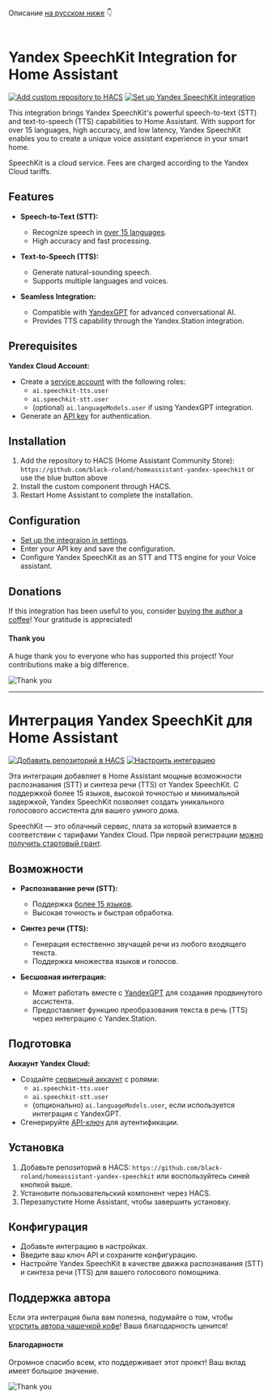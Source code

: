 Описание [на русском ниже](#интеграция-yandex-speechkit-для-home-assistant) 👇
<br>
<br>

# Yandex SpeechKit Integration for Home Assistant

[![Add custom repository to HACS](https://my.home-assistant.io/badges/hacs_repository.svg)](https://my.home-assistant.io/redirect/hacs_repository/?owner=black-roland&repository=homeassistant-yandex-speechkit&category=integration) [![Set up Yandex SpeechKit integration](https://my.home-assistant.io/badges/config_flow_start.svg)](https://my.home-assistant.io/redirect/config_flow_start/?domain=yandex_speechkit)

This integration brings Yandex SpeechKit's powerful speech-to-text (STT) and text-to-speech (TTS) capabilities to Home Assistant. With support for over 15 languages, high accuracy, and low latency, Yandex SpeechKit enables you to create a unique voice assistant experience in your smart home.

SpeechKit is a cloud service. Fees are charged according to the Yandex Cloud tariffs.

## Features

- **Speech-to-Text (STT):**
  - Recognize speech in [over 15 languages](https://yandex.cloud/en-ru/docs/speechkit/stt/models).
  - High accuracy and fast processing.

- **Text-to-Speech (TTS):**
  - Generate natural-sounding speech.
  - Supports multiple languages and voices.

- **Seamless Integration:**
  - Compatible with [YandexGPT](https://github.com/black-roland/homeassistant-yandexgpt) for advanced conversational AI.
  - Provides TTS capability through the Yandex.Station integration.

## Prerequisites

**Yandex Cloud Account:**

- Create a [service account](https://yandex.cloud/en/docs/iam/concepts/users/service-accounts) with the following roles:
  - `ai.speechkit-tts.user`
  - `ai.speechkit-stt.user`
  - (optional) `ai.languageModels.user` if using YandexGPT integration.
- Generate an [API key](https://yandex.cloud/en/docs/iam/concepts/authorization/api-key) for authentication.

## Installation

1. Add the repository to HACS (Home Assistant Community Store): `https://github.com/black-roland/homeassistant-yandex-speechkit` or use the blue button above
2. Install the custom component through HACS.
3. Restart Home Assistant to complete the installation.

## Configuration

- [Set up the integraion in settings](https://my.home-assistant.io/redirect/config_flow_start/?domain=yandex_speechkit).
- Enter your API key and save the configuration.
- Configure Yandex SpeechKit as an STT and TTS engine for your Voice assistant.

## Donations

If this integration has been useful to you, consider [buying the author a coffee](https://www.donationalerts.com/r/mansmarthome)! Your gratitude is appreciated!

#### Thank you

A huge thank you to everyone who has supported this project! Your contributions make a big difference.

![Thank you](https://github.com/user-attachments/assets/d00d2ad7-6dec-4449-bd0f-0c0a270490fa)

---

# Интеграция Yandex SpeechKit для Home Assistant

[![Добавить репозиторий в HACS](https://my.home-assistant.io/badges/hacs_repository.svg)](https://my.home-assistant.io/redirect/hacs_repository/?owner=black-roland&repository=homeassistant-yandex-speechkit&category=integration) [![Настроить интеграцию](https://my.home-assistant.io/badges/config_flow_start.svg)](https://my.home-assistant.io/redirect/config_flow_start/?domain=yandex_speechkit)

Эта интеграция добавляет в Home Assistant мощные возможности распознавания (STT) и синтеза речи (TTS) от Yandex SpeechKit. С поддержкой более 15 языков, высокой точностью и минимальной задержкой, Yandex SpeechKit позволяет создать уникального голосового ассистента для вашего умного дома.

SpeechKit — это облачный сервис, плата за который взимается в соответствии с тарифами Yandex Cloud. При первой регистрации [можно получить стартовый грант](https://yandex.cloud/ru/docs/getting-started/usage-grant).

## Возможности

- **Распознавание речи (STT):**
  - Поддержка [более 15 языков](https://yandex.cloud/ru/docs/speechkit/stt/models).
  - Высокая точность и быстрая обработка.

- **Синтез речи (TTS):**
  - Генерация естественно звучащей речи из любого входящего текста.
  - Поддержка множества языков и голосов.

- **Бесшовная интеграция:**
  - Может работать вместе с [YandexGPT](https://github.com/black-roland/homeassistant-yandexgpt) для создания продвинутого ассистента.
  - Предоставляет функцию преобразования текста в речь (TTS) через интеграцию с Yandex.Station.

## Подготовка

**Аккаунт Yandex Cloud:**

- Создайте [сервисный аккаунт](https://yandex.cloud/ru/docs/iam/concepts/users/service-accounts) с ролями:
  - `ai.speechkit-tts.user`
  - `ai.speechkit-stt.user`
  - (опционально) `ai.languageModels.user`, если используется интеграция с YandexGPT.
- Сгенерируйте [API-ключ](https://yandex.cloud/ru/docs/iam/concepts/authorization/api-key) для аутентификации.

## Установка

1. Добавьте репозиторий в HACS: `https://github.com/black-roland/homeassistant-yandex-speechkit` или воспользуйтесь синей кнопкой выше.
2. Установите пользовательский компонент через HACS.
3. Перезапустите Home Assistant, чтобы завершить установку.

## Конфигурация

- Добавьте интеграцию в настройках.
- Введите ваш ключ API и сохраните конфигурацию.
- Настройте Yandex SpeechKit в качестве движка распознавания (STT) и синтеза речи (TTS) для вашего голосового помощника.

## Поддержка автора

Если эта интеграция была вам полезна, подумайте о том, чтобы [угостить автора чашечкой кофе](https://mansmarthome.info/donate/#donationalerts)! Ваша благодарность ценится!

#### Благодарности

Огромное спасибо всем, кто поддерживает этот проект! Ваш вклад имеет большое значение.

![Thank you](https://github.com/user-attachments/assets/d00d2ad7-6dec-4449-bd0f-0c0a270490fa)

